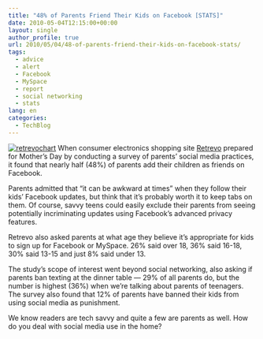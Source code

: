 ```yaml
---
title: "48% of Parents Friend Their Kids on Facebook [STATS]"
date: 2010-05-04T12:15:00+00:00
layout: single
author_profile: true
url: 2010/05/04/48-of-parents-friend-their-kids-on-facebook-stats/
tags:
  - advice
  - alert
  - Facebook
  - MySpace
  - report
  - social networking
  - stats
lang: en
categories: 
  - TechBlog
---
```

[![retrevochart](http://lh6.ggpht.com/_vaUVXcmC3OI/S-AIyagILDI/AAAAAAAACFI/RZxaqre91pc/retrevochart_thumb%5B4%5D.jpg?imgmax=800 "retrevochart")](http://lh6.ggpht.com/_vaUVXcmC3OI/S-AIwA1NCdI/AAAAAAAACFE/tzJumOtJnrA/s1600-h/retrevochart%5B6%5D.jpg) When consumer electronics shopping site [Retrevo](http://www.retrevo.com/content/blog/2010/04/mothers-day-special-report-parenting-and-social-media) prepared for Mother’s Day by conducting a survey of parents’ social media practices, it found that nearly half (48%) of parents add their children as friends on Facebook. 

Parents admitted that “it can be awkward at times” when they follow their kids’ Facebook updates, but think that it’s probably worth it to keep tabs on them. Of course, savvy teens could easily exclude their parents from seeing potentially incriminating updates using Facebook’s advanced privacy features. 

Retrevo also asked parents at what age they believe it’s appropriate for kids to sign up for Facebook or MySpace. 26% said over 18, 36% said 16-18, 30% said 13-15 and just 8% said under 13. 

The study’s scope of interest went beyond social networking, also asking if parents ban texting at the dinner table — 29% of all parents do, but the number is highest (36%) when we’re talking about parents of teenagers. The survey also found that 12% of parents have banned their kids from using social media as punishment. 

We know readers are tech savvy and quite a few are parents as well. How do you deal with social media use in the home?